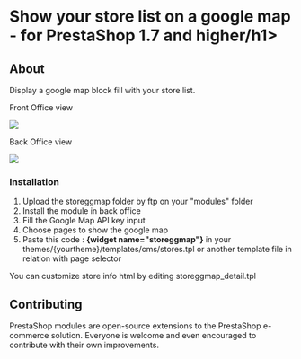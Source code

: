 <h1>Show your store list on a google map - for PrestaShop 1.7 and higher/h1>
<h2>About</h2>
<p>Display a google map block fill with your store list.</p>
<p>Front Office view</p>
<img src="https://www.prestashop.com/forums/uploads/monthly_2021_04/frontoffice.png.63fc2be0842258d5f38f6cc4c937e955.png"/>
<p>Back Office view</p>
<img src="https://www.prestashop.com/forums/uploads/monthly_2021_04/backoffice.png.890d0e334478759e45a642ce6ee574d9.png"/>
<h3>Installation</h3>
<ol>
<li>Upload the storeggmap folder by ftp on your "modules" folder</li>
<li>Install the module in back office</li>
<li>Fill the Google Map API key input</li>
<li>Choose pages to show the google map</li>
<li>Paste this code : <strong>{widget name="storeggmap"}</strong> in your themes/{yourtheme}/templates/cms/stores.tpl or another template file in relation with page selector</li>
</ol>
<p>You can customize store info html by editing storeggmap_detail.tpl</p>

<h2>Contributing</h2>
<p>PrestaShop modules are open-source extensions to the PrestaShop e-commerce solution. Everyone is welcome and even encouraged to contribute with their own improvements.</p>
